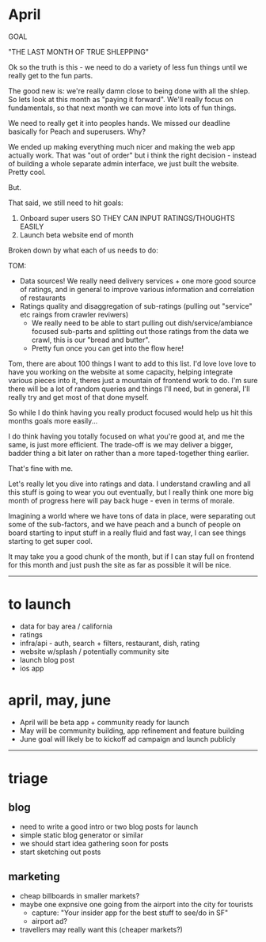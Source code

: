 # April

GOAL

"THE LAST MONTH OF TRUE SHLEPPING"

Ok so the truth is this - we need to do a variety of less fun things until we really get to the fun parts.

The good new is: we're really damn close to being done with all the shlep. So lets look at this month as "paying it forward". We'll really focus on fundamentals, so that next month we can move into lots of fun things.

We need to really get it into peoples hands. We missed our deadline basically for Peach and superusers. Why?

We ended up making everything much nicer and making the web app actually work. That was "out of order" but i think the right decision - instead of building a whole separate admin interface, we just built the website. Pretty cool.

But.

That said, we still need to hit goals:

1. Onboard super users SO THEY CAN INPUT RATINGS/THOUGHTS EASILY
2. Launch beta website end of month

Broken down by what each of us needs to do:

TOM:

- Data sources! We really need delivery services + one more good source of ratings, and in general to improve various information and correlation of restaurants
- Ratings quality and disaggregation of sub-ratings (pulling out "service" etc raings from crawler reviwers)
  - We really need to be able to start pulling out dish/service/ambiance focused sub-parts and splitting out those ratings from the data we crawl, this is our "bread and butter".
  - Pretty fun once you can get into the flow here!

Tom, there are about 100 things I want to add to this list. I'd love love love to have you working on the website at some capacity, helping integrate various pieces into it, theres just a mountain of frontend work to do. I'm sure there will be a lot of random queries and things I'll need, but in general, I'll really try and get most of that done myself.

So while I do think having you really product focused would help us hit this months goals more easily...

I do think having you totally focused on what you're good at, and me the same, is just more efficient. The trade-off is we may deliver a bigger, badder thing a bit later on rather than a more taped-together thing earlier.

That's fine with me.

Let's really let you dive into ratings and data. I understand crawling and all this stuff is going to wear you out eventually, but I really think one more big month of progress here will pay back huge - even in terms of morale.

Imagining a world where we have tons of data in place, were separating out some of the sub-factors, and we have peach and a bunch of people on board starting to input stuff in a really fluid and fast way, I can see things starting to get super cool.

It may take you a good chunk of the month, but if I can stay full on frontend for this month and just push the site as far as possible it will be nice.

---

# to launch

- data for bay area / california
- ratings
- infra/api - auth, search + filters, restaurant, dish, rating
- website w/splash / potentially community site
- launch blog post
- ios app

# april, may, june

- April will be beta app + community ready for launch
- May will be community building, app refinement and feature building
- June goal will likely be to kickoff ad campaign and launch publicly

---

# triage

## blog

- need to write a good intro or two blog posts for launch
- simple static blog generator or similar
- we should start idea gathering soon for posts
- start sketching out posts

## marketing

- cheap billboards in smaller markets?
- maybe one expnsive one going from the airport into the city for tourists
  - capture: "Your insider app for the best stuff to see/do in SF"
  - airport ad?
- travellers may really want this (cheaper markets?)
